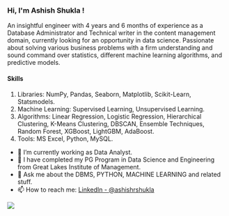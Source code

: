  ### Hi, I'm Ashish Shukla !

An insightful engineer with 4 years and 6 months of experience as a Database Administrator and Technical writer in the content management domain, currently looking for an opportunity in data science. Passionate about solving various business problems with a firm understanding and sound command over statistics, different machine learning algorithms, and predictive models.
#### Skills
1. Libraries: NumPy, Pandas, Seaborn, Matplotlib, Scikit-Learn, Statsmodels.
2. Machine Learning: Supervised Learning, Unsupervised Learning.
3. Algorithms: Linear Regression, Logistic Regression, Hierarchical Clustering, K-Means Clustering,
DBSCAN, Ensemble Techniques, Random Forest, XGBoost, LightGBM, AdaBoost.
4. Tools: MS Excel, Python, MySQL.

- 🔭 I’m currently working as Data Analyst.
- 🌱 I have completed my PG Program in Data Science and Engineering from Great Lakes Institute of Management.
- 💬 Ask me about the DBMS, PYTHON, MACHINE LEARNING and related stuff.
- 📫 How to reach me: [LinkedIn - 	@ashishrshukla](https://www.linkedin.com/in/ashishrshukla/)

<img src="https://github-readme-stats.vercel.app/api?username=ashishrshukla&&show_icons=true&title_color=ffffff&icon_color=bb2acf&text_color=daf7dc&bg_color=151515">

